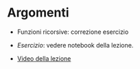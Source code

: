 # Argomenti

* Funzioni ricorsive: correzione esercizio
 
* *Esercizio*: vedere notebook della lezione.

* [Video della lezione](https://www.dropbox.com/s/vad4kj0k9ikhl68/20211123-lezione_13.mp4?dl=1)

